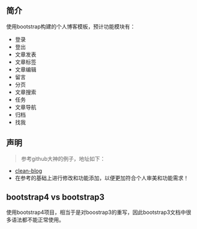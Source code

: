 
## 简介
   使用bootstrap构建的个人博客模板，预计功能模块有：
   - 登录
   - 登出
   - 文章发表
   - 文章标签
   - 文章编辑
   - 留言
   - 分页
   - 文章搜索
   - 任务
   - 文章导航
   - 归档
   - 找我

## 声明
   > 参考github大神的例子，地址如下：

   - [clean-blog](https://github.com/BlackrockDigital/startbootstrap-clean-blog.git)
   - 在参考的基础上进行修改和功能添加，以便更加符合个人审美和功能需求！

## bootstrap4 vs bootstrap3
使用bootstrap4项目，相当于是对boostrap3的重写，因此bootstrap3文档中很多语法都不能正常使用。